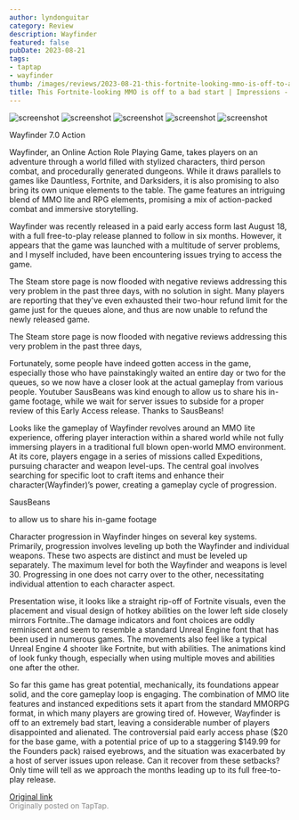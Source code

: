 ```yaml
---
author: lyndonguitar
category: Review
description: Wayfinder
featured: false
pubDate: 2023-08-21
tags:
- taptap
- wayfinder
thumb: /images/reviews/2023-08-21-this-fortnite-looking-mmo-is-off-to-a-bad-start--impressions---wayfinder-0.avif
title: This Fortnite-looking MMO is off to a bad start | Impressions - Wayfinder
---
```


<div class="gallery">
  <img src="/images/reviews/2023-08-21-this-fortnite-looking-mmo-is-off-to-a-bad-start--impressions---wayfinder-0.avif" alt="screenshot" />
  <img src="/images/reviews/2023-08-21-this-fortnite-looking-mmo-is-off-to-a-bad-start--impressions---wayfinder-1.avif" alt="screenshot" />
  <img src="/images/reviews/2023-08-21-this-fortnite-looking-mmo-is-off-to-a-bad-start--impressions---wayfinder-2.avif" alt="screenshot" />
  <img src="/images/reviews/2023-08-21-this-fortnite-looking-mmo-is-off-to-a-bad-start--impressions---wayfinder-3.avif" alt="screenshot" />
  <img src="/images/reviews/2023-08-21-this-fortnite-looking-mmo-is-off-to-a-bad-start--impressions---wayfinder-4.avif" alt="screenshot" />
</div>

Wayfinder
7.0
Action

Wayfinder, an Online Action Role Playing Game, takes players on an adventure through a world filled with stylized characters, third person combat, and procedurally generated dungeons. While it draws parallels to games like Dauntless, Fortnite, and Darksiders, it is also promising to also bring its own unique elements to the table. The game features an intriguing blend of MMO lite and RPG elements, promising a mix of action-packed combat and immersive storytelling.

Wayfinder was recently released in a paid early access form last August 18, with a full free-to-play release planned to follow in six months. However, it appears that the game was launched with a multitude of server problems, and I myself included, have been encountering issues trying to access the game.

The Steam store page is now flooded with negative reviews addressing this very problem in the past three days, with no solution in sight. Many players are reporting that they've even exhausted their two-hour refund limit for the game just for the queues alone, and thus are now unable to refund the newly released game.

The Steam store page is now flooded with negative reviews addressing this very problem in the past three days,

Fortunately, some people have indeed gotten access in the game, especially those who have painstakingly waited an entire day or two for the queues, so we now have a closer look at the actual gameplay from various people. Youtuber SausBeans was kind enough to allow us to share his in-game footage, while we wait for server issues to subside for a proper review of this Early Access release. Thanks to SausBeans!

Looks like the gameplay of Wayfinder revolves around an MMO lite experience, offering player interaction within a shared world while not fully immersing players in a traditional full blown open-world MMO environment. At its core, players engage in a series of missions called Expeditions, pursuing character and weapon level-ups. The central goal involves searching for specific loot to craft items and enhance their character(Wayfinder)’s power, creating a gameplay cycle of progression.

SausBeans

to allow us to share his in-game footage

Character progression in Wayfinder hinges on several key systems. Primarily, progression involves leveling up both the Wayfinder and individual weapons. These two aspects are distinct and must be leveled up separately. The maximum level for both the Wayfinder and weapons is level 30. Progressing in one does not carry over to the other, necessitating individual attention to each character aspect.

Presentation wise, it looks like a straight rip-off of Fortnite visuals, even the placement and visual design of hotkey abilities on the lower left side closely mirrors Fortnite..The damage indicators and font choices are oddly reminiscent and seem to resemble a standard Unreal Engine font that has been used in numerous games. The movements also feel like a typical Unreal Engine 4 shooter like Fortnite, but with abilities. The animations kind of look funky though, especially when using multiple moves and abilities one after the other.

So far this game has great potential, mechanically, its foundations appear solid, and the core gameplay loop is engaging. The combination of MMO lite features and instanced expeditions sets it apart from the standard MMORPG format, in which many players are growing tired of. However, Wayfinder is off to an extremely bad start, leaving a considerable number of players disappointed and alienated. The controversial paid early access phase ($20 for the base game, with a potential price of up to a staggering $149.99 for the Founders pack) raised eyebrows, and the situation was exacerbated by a host of server issues upon release. Can it recover from these setbacks? Only time will tell as we approach the months leading up to its full free-to-play release.

[Original link](https://www.taptap.io/post/6171952)<br><span style="font-size: 0.95em; color: #888;">Originally posted on TapTap.</span>